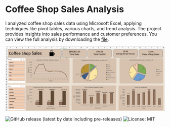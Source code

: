 # Coffee Shop Sales Analysis
I analyzed coffee shop sales data using Microsoft Excel, applying techniques like pivot tables, various charts, and trend analysis. The project provides insights into sales performance and customer preferences. You can view the full analysis by downloading the [file](Coffee_Shop_Sales_Data_Analysis.xlxs).

<!-- Add banner here -->
![Banner](Pictures/CSSD.png)
<!-- Add buttons here -->
![GitHub release (latest by date including pre-releases)](https://img.shields.io/github/v/release/navendu-pottekkat/awesome-readme?include_prereleases)
![License: MIT](https://img.shields.io/badge/License-MIT-yellow.svg)
